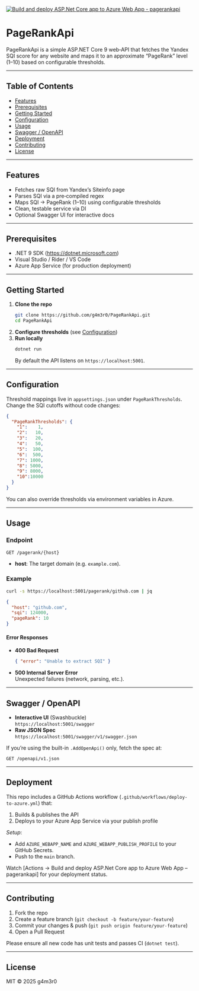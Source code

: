 [![Build and deploy ASP.Net Core app to Azure Web App - pagerankapi](https://github.com/g4m3r0/PageRankApi/actions/workflows/master_pagerankapi.yml/badge.svg)](https://github.com/g4m3r0/PageRankApi/actions/workflows/master_pagerankapi.yml)

# PageRankApi

PageRankApi is a simple ASP.NET Core 9 web‐API that fetches the Yandex SQI score for any website and maps it to an approximate “PageRank” level (1–10) based on configurable thresholds.

---

## Table of Contents

- [Features](#features)  
- [Prerequisites](#prerequisites)  
- [Getting Started](#getting-started)  
- [Configuration](#configuration)  
- [Usage](#usage)  
- [Swagger / OpenAPI](#swagger--openapi)  
- [Deployment](#deployment)  
- [Contributing](#contributing)  
- [License](#license)  

---

## Features

- Fetches raw SQI from Yandex’s Siteinfo page  
- Parses SQI via a pre‐compiled regex  
- Maps SQI → PageRank (1–10) using configurable thresholds  
- Clean, testable service via DI  
- Optional Swagger UI for interactive docs  

---

## Prerequisites

- .NET 9 SDK (https://dotnet.microsoft.com)  
- Visual Studio / Rider / VS Code  
- Azure App Service (for production deployment)  

---

## Getting Started

1. **Clone the repo**  
   ```bash
   git clone https://github.com/g4m3r0/PageRankApi.git
   cd PageRankApi
   ```
2. **Configure thresholds** (see [Configuration](#configuration))  
3. **Run locally**  
   ```bash
   dotnet run
   ```  
   By default the API listens on `https://localhost:5001`.  

---

## Configuration

Threshold mappings live in `appsettings.json` under `PageRankThresholds`. Change the SQI cutoffs without code changes:

```json
{
  "PageRankThresholds": {
    "1":    1,
    "2":   10,
    "3":   20,
    "4":   50,
    "5":  100,
    "6":  500,
    "7": 1000,
    "8": 5000,
    "9": 8000,
    "10":10000
  }
}
```

You can also override thresholds via environment variables in Azure.

---

## Usage

### Endpoint

```
GET /pagerank/{host}
```

- **host**: The target domain (e.g. `example.com`).

### Example

```bash
curl -s https://localhost:5001/pagerank/github.com | jq
```

```json
{
  "host": "github.com",
  "sqi": 124000,
  "pageRank": 10
}
```

#### Error Responses

- **400 Bad Request**  
  ```json
  { "error": "Unable to extract SQI" }
  ```
- **500 Internal Server Error**  
  Unexpected failures (network, parsing, etc.).

---

## Swagger / OpenAPI

- **Interactive UI** (Swashbuckle)  
  `https://localhost:5001/swagger`  
- **Raw JSON Spec**  
  `https://localhost:5001/swagger/v1/swagger.json`  

If you’re using the built-in `.AddOpenApi()` only, fetch the spec at:  
```
GET /openapi/v1.json
```

---

## Deployment

This repo includes a GitHub Actions workflow (`.github/workflows/deploy-to-azure.yml`) that:

1. Builds & publishes the API  
2. Deploys to your Azure App Service via your publish profile  

_Setup_:  
- Add `AZURE_WEBAPP_NAME` and `AZURE_WEBAPP_PUBLISH_PROFILE` to your GitHub Secrets.  
- Push to the `main` branch.  

Watch [Actions → Build and deploy ASP.Net Core app to Azure Web App – pagerankapi] for your deployment status.

---

## Contributing

1. Fork the repo  
2. Create a feature branch (`git checkout -b feature/your-feature`)  
3. Commit your changes & push (`git push origin feature/your-feature`)  
4. Open a Pull Request  

Please ensure all new code has unit tests and passes CI (`dotnet test`).

---

## License
MIT © 2025 g4m3r0
